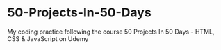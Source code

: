 # 50-Projects-In-50-Days
My coding practice following the course 50 Projects In 50 Days - HTML, CSS & JavaScript on Udemy
